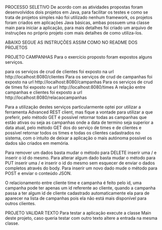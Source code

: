 PROCESSO SELETIVO
De acordo com as atividades propostas foram desenvolvidos dois projetos em Java, para facilitar os testes e como se trata de projetos simples não foi utilizado nenhum framework, os projetos foram criados em aplicações Java básicas, ambas possuem uma classe main para iniciar a aplicação, para mais detalhes foi criado um arquivo de instruções no próprio projeto com mais detalhes de como utiliza-los.

ABAIXO SEGUE AS INSTRUÇÕES ASSIM COMO NO README DOS PROJETOS

PROJETO CAMPANHAS
Para o exercício proposto foram expostos alguns serviços.

para os serviços de crud de clientes foi exposto na url http://localhost:8080/clientes Para os serviços de crud de campanhas foi exposto na url http://localhost:8080/campanhas Para os serviços de crud de times foi exposto na url http://localhost:8080/times A relação entre campanhas e clientes foi exposto a url http://localhost:8080/relacaocampanhas

Para a utilização destes serviços particularmente optei por utilizar a ferramenta Advanced REST client, mas fique a vontade para utilizar a que preferir, pelo método GET é possível retornar todas as campanhas que estão ativas ou seja as campanhas onde a data de termino seja superior a data atual, pelo método GET dos do serviço de times e de clientes e possível retornar todos os times e todas os clientes cadastrados no sistema, com o intuito de deixar a aplicação o mais autónoma possível os dados são criados em memória.

Para remover um dados basta mudar o método para DELETE inserir uma / e inserir o id do mesmo. Para alterar algum dado basta mudar o método para PUT inserir uma / e inserir o id do mesmo sem esquecer de enviar o dados completos através do body. Para inserir um novo dado mude o método para POST e enviar o conteúdo JSON.

O relacionamento entre cliente time e campanha é feito pelo id, uma campanha pode ter apenas um id referente ao cliente, quando a campanha passa a ter algum id de cliente cadastrado automaticamente ela para de aparecer na lista de campanhas pois ela não está mais disponível para outros clientes.

PROJETO VALIDAR TEXTO
Para testar a aplicação execute a classe Main deste projeto, caso queria testar com outro texto altere a entrada na mesma classe.
